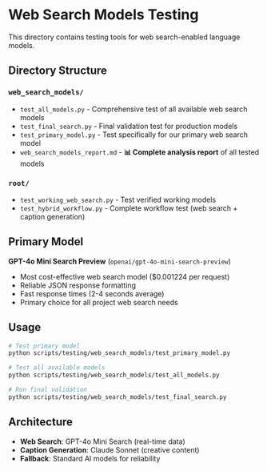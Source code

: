 # Web Search Models Testing

This directory contains testing tools for web search-enabled language models.

## Directory Structure

### `web_search_models/`
- `test_all_models.py` - Comprehensive test of all available web search models
- `test_final_search.py` - Final validation test for production models
- `test_primary_model.py` - Test specifically for our primary web search model
- `web_search_models_report.md` - **📊 Complete analysis report** of all tested models

### `root/`
- `test_working_web_search.py` - Test verified working models
- `test_hybrid_workflow.py` - Complete workflow test (web search + caption generation)

## Primary Model

**GPT-4o Mini Search Preview** (`openai/gpt-4o-mini-search-preview`)
- Most cost-effective web search model ($0.001224 per request)
- Reliable JSON response formatting
- Fast response times (2-4 seconds average)
- Primary choice for all project web search needs

## Usage

```bash
# Test primary model
python scripts/testing/web_search_models/test_primary_model.py

# Test all available models
python scripts/testing/web_search_models/test_all_models.py

# Run final validation
python scripts/testing/web_search_models/test_final_search.py
```

## Architecture

- **Web Search**: GPT-4o Mini Search (real-time data)
- **Caption Generation**: Claude Sonnet (creative content)
- **Fallback**: Standard AI models for reliability